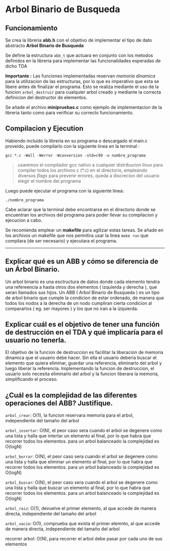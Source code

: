 # Arbol Binario de Busqueda

## Funcionamiento

Se crea la libreria **abb.h** con el objetivo de implementar el tipo de dato abstracto **Arbol Binario de Busqueda**

 Se define la estructura `abb_t` que actuara en conjunto con los metodos definidos en la libreria para implementar las funcionalidades esperadas de dicho TDA
 
 **Importante :** Las funciones implementadas reservan *memoria dinamica* para la utilizacion de las estructuras, por lo que es imperativo que esta se libere antes de finalizar el programa.
  Esto se realiza mediante el uso de la funcion `arbol_destruir` para cualquier arbol creado y mediante la correcta definicion del destructor de elementos.

  Se añade el archivo **minipruebas.c** como ejemplo de implementacion de la libreria tanto como para verificar su correcto funcionamiento.


## Compilacion y Ejecution

  Habiendo incluido la libreria en su programa o descargado el main.c proveido, puede compilarlo con la siguiente linea en la terminal :

  ` gcc *.c -Wall -Werror -Wconversion -std=c99 -o nombre_programa `
  > usaremos el compilador gcc nativo a cualquier distribucion linux para compilar todos los archivos c (\*.c)
    en el directorio, empleando diversos *flags* para prevenir errores,
    queda a discrecion del usuario elegir el nombre del programa

  Luego puede ejecutar el programa con la siguiente linea:

  `./nombre_programa`

  Cabe aclarar que la terminal debe encontrarse en el directorio donde se encuentran los archivos del programa para poder llevar su compilacion y ejecucion a cabo.

  Se recomienda  emplear un **makefile** para agilizar estas tareas.
  Se añade en los archivos un makefile que nos permitira usar la linea `make run` que compilara (de ser necesario) y ejecutara el programa.

---

## Explicar qué es un ABB y cómo se diferencia de un Árbol Binario.

Un arbol binario es una esctructura de datos donde cada elemento tendra una refereencia a hasta otros dos elementos ( izquierda y derecha ), que seran llamados sus hijos.
Un ABB ( Arbol Binario de Busqueda ) es un tipo de arbol binario que cumple la condicion de estar ordenado, 
de manera que todos los nodos a la derecha de un nodo cumpliran cierta condicion al compararlos ( eg. ser mayores ) y los que no iran a la izquierda. 

## Explicar cuál es el objetivo de tener una función de destrucción en el TDA y qué implicaría para el usuario no tenerla.

El objetivo de la funcion de destruccion es facilitar la liberacion de memoria dinamica que el usuario debe hacer. 
Sin ella el usuario deberia buscar el elemento que quiera eliminar, guardar una referencia, eliminarlo del arbol y luego liberar la referencia.
Implementando la funcion de destruccion, el usuario solo necesita eliminarlo del arbol y la funcion liberara la memoria, simplificando el proceso.

## ¿Cuál es la complejidad de las diferentes operaciones del ABB? Justifique.

`arbol_crear`: O(1), la funcion reservara memoria para el arbol, independiente del tamaño del arbol

`arbol_insertar`: O(N), el peor caso sera cuando el arbol se degenere como una lista y halla que intertar un elemento al final, por lo que habra que recorrer todos los elementos.
para un arbol balanceado la complejidad es O(logN)

`arbol_borrar`: O(N), el peor caso sera cuando el arbol se degenere como una lista y halla que eliminar un elemento al final, por lo que habra que recorrer todos los elementos.
para un arbol balanceado la complejidad es O(logN)

`arbol_buscar`: O(N), el peor caso sera cuando el arbol se degenere como una lista y halla que buscar un elemento al final, por lo que habra que recorrer todos los elementos.
para un arbol balanceado la complejidad es O(logN)

`arbol_raiz`: O(1), devuelve el primer elemento, al que accede de manera directa, independiente del tamaño del arbol

`arbol_vacio`: O(1), comprueba que exista el primer elemnto, al que accede de manera directa, independiente del tamaño del arbol 

recorrer arbol: O(N), para recorrer el arbol debe pasar por cada uno de sus elementos

